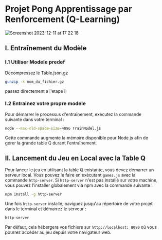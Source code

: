 # Projet Pong Apprentissage par Renforcement (Q-Learning)

![Screenshot 2023-12-11 at 17 22 18](https://github.com/Felicien410/Pong-Q-learning/assets/97636902/013ca526-10ff-4454-a80e-b962c67f9003)

## I. Entraînement du Modèle

### I.1 Utiliser Modele predef

Decompressez le Table.json.gz 

```sh
gunzip -k nom_du_fichier.gz
```

passez directement a l'etape II

### I.2 Entrainez votre propre modele


Pour démarrer le processus d'entraînement, exécutez la commande suivante dans votre terminal :

```sh
node --max-old-space-size=4096 TrainModel.js
```

Cette commande augmente la mémoire disponible pour Node.js afin de gérer la grande table Q durant l'entraînement.

## II. Lancement du Jeu en Local avec la Table Q

Pour lancer le jeu en utilisant la table Q existante, vous devez démarrer un serveur local. Vous pouvez le faire en exécutant `games.js` avec la commande `http-server`. Si `http-server` n'est pas installé sur votre machine, vous pouvez l'installer globalement via npm avec la commande suivante :

```sh
npm install -g http-server
```

Une fois `http-server` installé, naviguez jusqu'au répertoire de votre projet dans le terminal et démarrez le serveur :

```sh
http-server
```

Par défaut, cela hébergera vos fichiers sur `http://localhost:
8080` où vous pourrez accéder au jeu depuis votre navigateur web.


